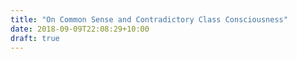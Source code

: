 ```yaml
---
title: "On Common Sense and Contradictory Class Consciousness"
date: 2018-09-09T22:08:29+10:00
draft: true
---
```


